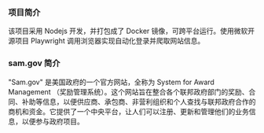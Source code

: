 ### 项目简介
该项目采用 Nodejs  开发，并打包成了 Docker  镜像，可跨平台运行。使用微软开源项目 Playwright  调用浏览器实现自动化登录并爬取网站信息。

### sam.gov  简介
"Sam.gov" 是美国政府的一个官方网站，全称为 System for Award Management （奖励管理系统）。这个网站旨在整合各个联邦政府部门的奖励、合同、补助等信息，以便供应商、承包商、非营利组织和个人查找与联邦政府合作的商机和资金。它提供了一个中央平台，让人们可以注册、更新和管理他们的业务信息，以便参与政府项目。